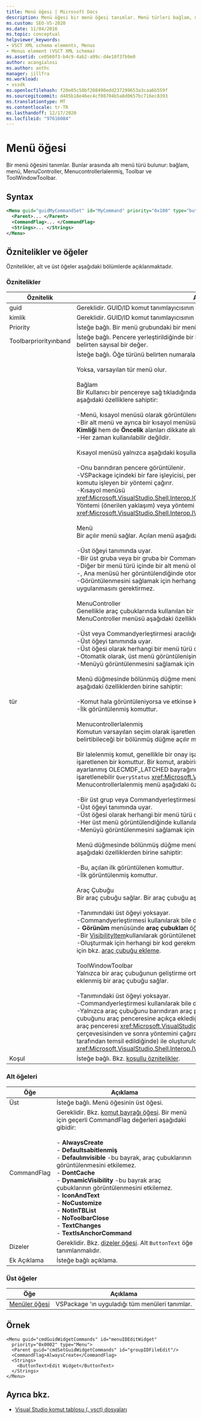 ```yaml
---
title: Menü öğesi | Microsoft Docs
description: Menü öğesi bir menü öğesi tanımlar. Menü türleri bağlam, menü, MenuController, Menucontrollerlalenmiş, Toolbar ve ToolWindowToolbar.
ms.custom: SEO-VS-2020
ms.date: 11/04/2016
ms.topic: conceptual
helpviewer_keywords:
- VSCT XML schema elements, Menus
- Menus element (VSCT XML schema)
ms.assetid: ce0560f3-b4c9-4ab2-a99c-d4e10f37b9e0
author: acangialosi
ms.author: anthc
manager: jillfra
ms.workload:
- vssdk
ms.openlocfilehash: f20e05c50bf208490edd237299653a3caa6b559f
ms.sourcegitcommit: d485b18e46ec4cf08704b5a8d0657bc716ec8393
ms.translationtype: MT
ms.contentlocale: tr-TR
ms.lasthandoff: 12/17/2020
ms.locfileid: "97616084"
---
```

# <a name="menu-element"></a>Menü öğesi
Bir menü öğesini tanımlar. Bunlar arasında altı menü türü bulunur: bağlam, menü, MenuController, Menucontrollerlalenmiş, Toolbar ve ToolWindowToolbar.

## <a name="syntax"></a>Syntax

```xml
<Menu guid="guidMyCommandSet" id="MyCommand" priority="0x100" type="button">
  <Parent>... </Parent>
  <CommandFlag>... </CommandFlag>
  <Strings>... </Strings>
</Menu>
```

## <a name="attributes-and-elements"></a>Öznitelikler ve öğeler
 Öznitelikler, alt ve üst öğeler aşağıdaki bölümlerde açıklanmaktadır.

### <a name="attributes"></a>Öznitelikler

|Öznitelik|Açıklama|
|---------------|-----------------|
|guid|Gereklidir. GUID/ID komut tanımlayıcısının GUID 'SI.|
|kimlik|Gereklidir. GUID/ID komut tanımlayıcısının KIMLIĞI.|
|Priority|İsteğe bağlı. Bir menü grubundaki bir menünün göreli konumunu belirten sayısal bir değer.|
|Toolbarpriorityınband|İsteğe bağlı. Pencere yerleştirildiğinde bir bantta bir araç çubuğunun göreli konumunu belirten sayısal bir değer.|
|tür|İsteğe bağlı. Öğe türünü belirten numaralandırılmış bir değer.<br /><br /> Yoksa, varsayılan tür menü olur.<br /><br /> Bağlam<br /> Bir Kullanıcı bir pencereye sağ tıkladığında gösterilen kısayol menüsü. Bir kısayol menüsü aşağıdaki özelliklere sahiptir:<br /><br /> -Menü, kısayol menüsü olarak görüntülenmek için **üst** ve **Öncelik** alanlarını kullanmaz.<br />-Bir alt menü ve ayrıca bir kısayol menüsü olarak kullanılabilir. Bu durumda, hem **Grup Kimliği** hem de **Öncelik** alanları dikkate alınır.<br />-Her zaman kullanılabilir değildir.<br /><br /> Kısayol menüsü yalnızca aşağıdaki koşullar doğru olduğunda görüntülenir:<br /><br /> -Onu barındıran pencere görüntülenir.<br />-VSPackage içindeki bir fare işleyicisi, pencerenin sağ tıklamasını algılar ve ardından komutu işleyen bir yöntemi çağırır.<br />-Kısayol menüsü <xref:Microsoft.VisualStudio.Shell.Interop.IOleComponentUIManager.ShowContextMenu%2A> Yöntemi (önerilen yaklaşım) veya yöntemi çağırarak görüntülenir <xref:Microsoft.VisualStudio.Shell.Interop.IVsUIShell.ShowContextMenu%2A> .<br /><br /> Menü<br /> Bir açılır menü sağlar. Açılan menü aşağıdaki özelliklere sahiptir:<br /><br /> -Üst öğeyi tanımında uyar.<br />-Bir üst gruba veya bir gruba bir Commandyerleştirmesini içermelidir.<br />-Diğer bir menü türü içinde bir alt menü olabilir.<br />-, Ana menüsü her görüntülendiğinde otomatik olarak görüntülenir.<br />-Görüntülenmesini sağlamak için herhangi bir VSPackage kodu uygulamasının uygulanmasını gerektirmez.<br /><br /> MenuController<br /> Genellikle araç çubuklarında kullanılan bir bölünmüş düğme açılan menüsü sağlar. Bir MenuController menüsü aşağıdaki özelliklere sahiptir:<br /><br /> -Üst veya Commandyerleştirmesi aracılığıyla başka bir menüde bulunmalıdır.<br />-Üst öğeyi tanımında uyar.<br />-Üst öğesi olarak herhangi bir menü türü olabilir.<br />-Otomatik olarak, üst menü görüntülenişinde kullanılabilir hale getirilir.<br />-Menüyü görüntülenmesini sağlamak için programlı destek gerektirmez.<br /><br /> Menü düğmesinde bölünmüş düğme menüsünden bir komut görüntülenir. Görünen komut aşağıdaki özelliklerden birine sahiptir:<br /><br /> -Komut hala görüntüleniyorsa ve etkinse kullanılan son komuttur.<br />-İlk görüntülenmiş komuttur.<br /><br /> Menucontrollerlalenmiş<br /> Komutun varsayılan seçim olarak işaretlenmesi için bir komutun varsayılan seçim olarak belirtibileceği bir bölünmüş düğme açılır menü sağlar.<br /><br /> Bir lalelenmiş komut, genellikle bir onay işareti görüntüleyerek, menüde seçili olarak işaretlenen bir komuttur. Bir komut, arabirim yönteminin bir uygulamasında üzerinde ayarlanmış OLECMDF_LATCHED bayrağını içeriyorsa, bir komut, lalenmiş olarak işaretlenebilir `QueryStatus` <xref:Microsoft.VisualStudio.OLE.Interop.IOleCommandTarget> . Bir Menucontrollerlalenmiş menü aşağıdaki özelliklere sahiptir:<br /><br /> -Bir üst grup veya Commandyerleştirmesi aracılığıyla başka bir menüde bulunmalıdır.<br />-Üst öğeyi tanımında uyar.<br />-Üst öğesi olarak herhangi bir menü türü olabilir.<br />-Her üst menü görüntülendiğinde kullanılabilir hale getirilir.<br />-Menüyü görüntülenmesini sağlamak için programlı destek gerektirmez.<br /><br /> Menü düğmesinde bölünmüş düğme menüsünden bir komut görüntülenir. Görünen komut aşağıdaki özelliklerden birine sahiptir:<br /><br /> -Bu, açılan ilk görüntülenen komuttur.<br />-İlk görüntülenmiş komuttur.<br /><br /> Araç Çubuğu<br /> Bir araç çubuğu sağlar. Bir araç çubuğu aşağıdaki özelliklere sahiptir:<br /><br /> -Tanımındaki üst öğeyi yoksayar.<br />-Commandyerleştirmesi kullanılarak bile değil, herhangi bir grubun alt menüsü yapılamaz.<br />- **Görünüm** menüsünde **araç çubukları** öğesine tıklanarak her zaman görüntülenebilir.<br />-Bir [VisibilityItem](../extensibility/visibilityitem-element.md)kullanılarak görüntülenebilir.<br />-Oluşturmak için herhangi bir kod gerekmez. Bir araç çubuğu oluşturma hakkında bir örnek için bkz. [araç çubuğu ekleme](../extensibility/adding-a-toolbar.md).<br /><br /> ToolWindowToolbar<br /> Yalnızca bir araç çubuğunun geliştirme ortamına eklendiği gibi, belirli bir araç penceresine eklenmiş bir araç çubuğu sağlar.<br /><br /> -Tanımındaki üst öğeyi yoksayar.<br />-Commandyerleştirmesi kullanılarak bile değil, herhangi bir grubun alt menüsü yapılamaz.<br />-Yalnızca araç çubuğunu barındıran araç penceresi görüntülenirken ve VSPackage araç çubuğunu araç penceresine açıkça eklediğinde görüntülenir. Bu genellikle araç penceresi araç penceresi <xref:Microsoft.VisualStudio.Shell.Interop.IVsToolWindowToolbarHost> çerçevesisinden ve sonra yöntemini çağırarak araç çubuğu ana bilgisayar özelliği (arabirim tarafından temsil edildiğinde) ile oluşturulduğunda yapılır <xref:Microsoft.VisualStudio.Shell.Interop.IVsToolWindowToolbarHost.AddToolbar%2A> .|
|Koşul|İsteğe bağlı. Bkz. [koşullu öznitelikler](../extensibility/vsct-xml-schema-conditional-attributes.md).|

### <a name="child-elements"></a>Alt öğeleri

|Öğe|Açıklama|
|-------------|-----------------|
|Üst|İsteğe bağlı. Menü öğesinin üst öğesi.|
|CommandFlag|Gereklidir. Bkz. [komut bayrağı öğesi](../extensibility/command-flag-element.md). Bir menü için geçerli CommandFlag değerleri aşağıdaki gibidir:<br /><br /> -   **AlwaysCreate**<br />-   **Defaultsabitlenmiş**<br />-   **Defaulınvisible** -bu bayrak, araç çubuklarının görüntülenmesini etkilemez.<br />-   **DontCache**<br />-   **DynamicVisibility** -bu bayrak araç çubuklarının görüntülenmesini etkilemez.<br />-   **IconAndText**<br />-   **NoCustomize**<br />-   **NotInTBList**<br />-   **NoToolbarClose**<br />-   **TextChanges**<br />-   **TextIsAnchorCommand**|
|Dizeler|Gereklidir. Bkz. [dizeler öğesi](../extensibility/strings-element.md). Alt `ButtonText` öğe tanımlanmalıdır.|
|Ek Açıklama|İsteğe bağlı açıklama.|

### <a name="parent-elements"></a>Üst öğeler

|Öğe|Açıklama|
|-------------|-----------------|
|[Menüler öğesi](../extensibility/menus-element.md)|VSPackage 'ın uyguladığı tüm menüleri tanımlar.|

## <a name="example"></a>Örnek

```
<Menu guid="cmdGuidWidgetCommands" id="menuIDEditWidget"
  priority="0x0002" type="Menu">
  <Parent guid="cmdSetGuidWidgetCommands" id="groupIDFileEdit"/>
  <CommandFlag>AlwaysCreate</CommandFlag>
  <Strings>
    <ButtonText>Edit Widget</ButtonText>
  </Strings>
</Menu>
```

## <a name="see-also"></a>Ayrıca bkz.
- [Visual Studio komut tablosu (. vsct) dosyaları](../extensibility/internals/visual-studio-command-table-dot-vsct-files.md)
